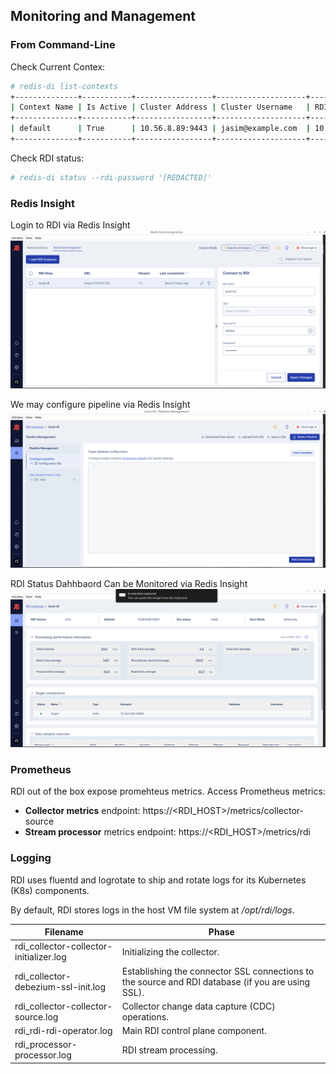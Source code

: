 ## Monitoring and Management

### From Command-Line

Check Current Contex:

```bash
# redis-di list-contexts
+--------------+-----------+-----------------+--------------------+----------------------+--------------+
| Context Name | Is Active | Cluster Address | Cluster Username   | RDI Database Address | RDI Username |
+--------------+-----------+-----------------+--------------------+----------------------+--------------+
| default      | True      | 10.56.8.89:9443 | jasim@example.com  | 10.56.8.89:12001     |              |
+--------------+-----------+-----------------+--------------------+----------------------+--------------+
```
Check RDI status:

```bash
# redis-di status --rdi-password '[REDACTED]'
```


### Redis Insight

Login to RDI via Redis Insight
![RDI Login via Insight](/docs/images/rdi-insight.png)

We may configure pipeline via Redis Insight
![RDI Pipleline](/docs/images/rdi-pipeline-insight.png)

RDI Status Dahhbaord Can be Monitored via Redis Insight
![RDI Dashboard](/docs/images/rdi-insight-dashboard.png)

### Prometheus

RDI out of the box expose promehteus metrics. Access Prometheus metrics:

- **Collector metrics** endpoint: https://<RDI_HOST>/metrics/collector-source
- **Stream processor** metrics endpoint:  https://<RDI_HOST>/metrics/rdi


### Logging

RDI uses fluentd and logrotate to ship and rotate logs for its Kubernetes (K8s) components. 

By default, RDI stores logs in the host VM file system at */opt/rdi/logs*.

| Filename                                   | Phase                                                               |
|--------------------------------------------|---------------------------------------------------------------------|
| rdi_collector-collector-initializer.log    | Initializing the collector.                                         |
| rdi_collector-debezium-ssl-init.log        | Establishing the connector SSL connections to the source and RDI database (if you are using SSL). |
| rdi_collector-collector-source.log         | Collector change data capture (CDC) operations.                     |
| rdi_rdi-rdi-operator.log                   | Main RDI control plane component.                                   |
| rdi_processor-processor.log                | RDI stream processing.                                              |
